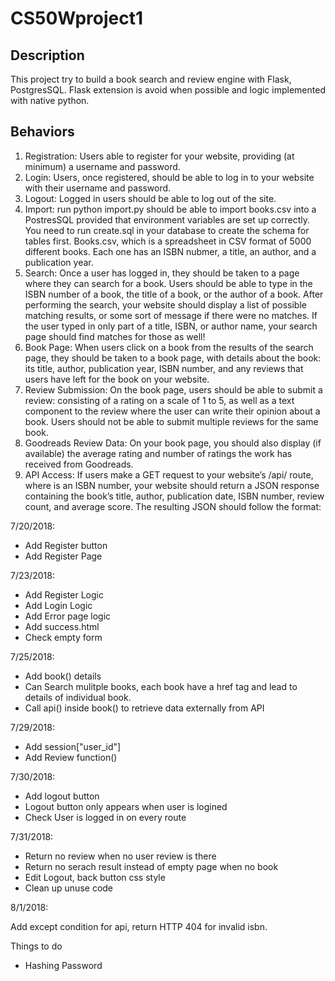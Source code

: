 # CS50Wproject1

## Description 

This project try to build a book search and review engine with Flask, PostgresSQL. Flask extension is avoid when possible and logic implemented with native python.

## Behaviors

1. Registration: Users  able to register for your website, providing (at minimum) a username and password.
2. Login: Users, once registered, should be able to log in to your website with their username and password.
3. Logout: Logged in users should be able to log out of the site.
4. Import: run python import.py should be able to import books.csv into a PostresSQL provided that environment variables are set up correctly. You need to run create.sql in your database to create the schema for tables first. Books.csv, which is a spreadsheet in CSV format of 5000 different books. Each one has an ISBN nubmer, a title, an author, and a publication year. 
5. Search: Once a user has logged in, they should be taken to a page where they can search for a book. Users should be able to type in the ISBN number of a book, the title of a book, or the author of a book. After performing the search, your website should display a list of possible matching results, or some sort of message if there were no matches. If the user typed in only part of a title, ISBN, or author name, your search page should find matches for those as well!
6. Book Page: When users click on a book from the results of the search page, they should be taken to a book page, with details about the book: its title, author, publication year, ISBN number, and any reviews that users have left for the book on your website.
7. Review Submission: On the book page, users should be able to submit a review: consisting of a rating on a scale of 1 to 5, as well as a text component to the review where the user can write their opinion about a book. Users should not be able to submit multiple reviews for the same book.
8. Goodreads Review Data: On your book page, you should also display (if available) the average rating and number of ratings the work has received from Goodreads.
9. API Access: If users make a GET request to your website’s /api/<isbn> route, where <isbn> is an ISBN number, your website should return a JSON response containing the book’s title, author, publication date, ISBN number, review count, and average score. The resulting JSON should follow the format:

7/20/2018:

* Add Register button
* Add Register Page

7/23/2018:

* Add Register Logic
* Add Login Logic
* Add Error page logic
* Add success.html
* Check empty form

7/25/2018:

* Add book() details
* Can Search mulitple books, each book have a href tag and lead to details of individual book.
* Call api() inside book() to retrieve data externally from API

7/29/2018:

* Add session["user_id"]
* Add Review function()
  
7/30/2018:

* Add logout button
* Logout button only appears when user is logined 
* Check User is logged in on every route

7/31/2018:

* Return no review when no user review is there
* Return no serach result instead of empty page when no book
* Edit Logout, back button css style
* Clean up unuse code

8/1/2018:

Add except condition for api, return HTTP 404 for invalid isbn. 

Things to do

* Hashing Password

